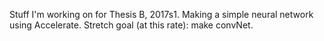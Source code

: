 Stuff I'm working on for Thesis B, 2017s1.
Making a simple neural network using Accelerate.
Stretch goal (at this rate): make convNet.
